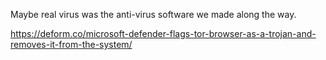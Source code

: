 Maybe real virus was the anti-virus software we made along the way.

https://deform.co/microsoft-defender-flags-tor-browser-as-a-trojan-and-removes-it-from-the-system/